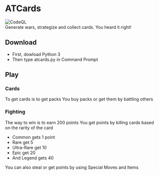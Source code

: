 # ATCards
![CodeQL](https://github.com/AlphaBeta906/ATCards/workflows/CodeQL/badge.svg)
<br>
Generate wars, strategize and collect cards. You heard it right!
## Download
* First, dowload Python 3
* Then type atcards.py in Command Prompt
## Play
### Cards
To get cards is to get packs
You buy packs or get them by battling others
### Fighting
The way to win is to earn 200 points
You get points by killing cards based on the rarity of the card
* Common gets 1 point
* Rare get 5
* Ultra-Rare get 10
* Epic get 20
* And Legend gets 40

You can also steal or get points by using Special Moves and Items
